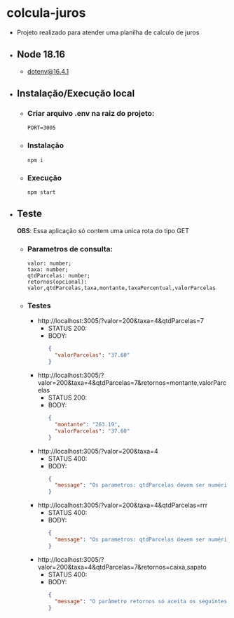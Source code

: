 # colcula-juros

- Projeto realizado para atender uma planilha de calculo de juros

- ## Node 18.16

  - dotenv@16.4.1

- ## Instalação/Execução local

  - ### Criar arquivo .env na raiz do projeto:
    ```
    PORT=3005
    ```
  - ### Instalação
    ```
    npm i
    ```
  - ### Execução
    ```
    npm start
    ```

- ## Teste

  **OBS**: Essa aplicação só contem uma unica rota do tipo GET

  - ### Parametros de consulta:
    ```
    valor: number;
    taxa: number;
    qtdParcelas: number;
    retornos(opcional): valor,qtdParcelas,taxa,montante,taxaPercentual,valorParcelas
    ```
  - ### Testes
    - http://localhost:3005/?valor=200&taxa=4&qtdParcelas=7
      - STATUS 200:
      - BODY:
        ```JSON
        {
          "valorParcelas": "37.60"
        }
        ```
    - http://localhost:3005/?valor=200&taxa=4&qtdParcelas=7&retornos=montante,valorParcelas
      - STATUS 200:
      - BODY:
        ```JSON
        {
          "montante": "263.19",
          "valorParcelas": "37.60"
        }
        ```
    - http://localhost:3005/?valor=200&taxa=4
      - STATUS 400:
      - BODY:
        ```JSON
        {
          "message": "Os parametros: qtdParcelas devem ser numéricos!"
        }
        ```
    - http://localhost:3005/?valor=200&taxa=4&qtdParcelas=rrr
      - STATUS 400:
      - BODY:
        ```JSON
        {
          "message": "Os parametros: qtdParcelas devem ser numéricos!"
        }
        ```
    - http://localhost:3005/?valor=200&taxa=4&qtdParcelas=7&retornos=caixa,sapato
      - STATUS 400:
      - BODY:
        ```JSON
        {
          "message": "O parâmetro retornos só aceita os seguintes valores: valor, qtdParcelas, taxa, montante, taxaPercentual e valorParcelas."
        }
        ```
